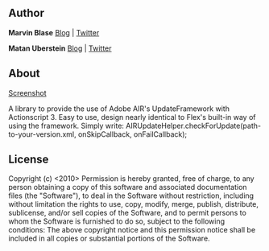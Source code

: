 ## Author
__Marvin Blase__
[Blog](http://www.beautifycode.com "Homepage") | 
[Twitter](http://www.twitter.com/beautifycode "Twitter")

__Matan Uberstein__
[Blog](http://www.doesflash.com "Homepage") | 
[Twitter](http://www.twitter.com/matanube "Twitter")

## About
[Screenshot](http://labs.beautifycode.com/airUpdateHelper/demoshot.jpg)

A library to provide the use of Adobe AIR's UpdateFramework with Actionscript 3. Easy to use, design nearly identical to Flex's built-in way of using the framework.
Simply write: AIRUpdateHelper.checkForUpdate(path-to-your-version.xml, onSkipCallback, onFailCallback);

## License
Copyright (c) <2010> <copyright holders>
Permission is hereby granted, free of charge, to any person obtaining a copy of this software and associated documentation files (the "Software"), to deal in the Software without restriction, including without limitation the rights to use, copy, modify, merge, publish, distribute, sublicense, and/or sell copies of the Software, and to permit persons to whom the Software is furnished to do so, subject to the following conditions:
The above copyright notice and this permission notice shall be included in all copies or substantial portions of the Software.